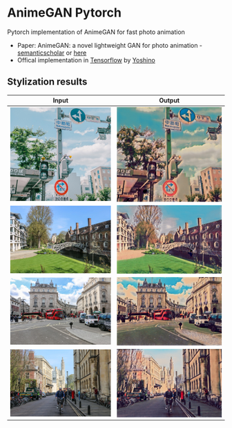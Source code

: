 # AnimeGAN Pytorch

Pytorch implementation of AnimeGAN for fast photo animation

* Paper: AnimeGAN: a novel lightweight GAN for photo animation - [semanticscholar](https://www.semanticscholar.org/paper/AnimeGAN%3A-A-Novel-Lightweight-GAN-for-Photo-Chen-Liu/10a9c5d183e7e7df51db8bfa366bc862262b37d7#citing-papers) or [here](https://github.com/TachibanaYoshino/AnimeGAN/blob/master/doc/Chen2020_Chapter_AnimeGAN.pdf)
* Offical implementation in [Tensorflow](https://github.com/TachibanaYoshino/AnimeGAN) by [Yoshino](https://github.com/TachibanaYoshino)

## Stylization results

| Input | Output |
|--|--|
|![c1](./example/result/1_36.jpg)|![g1](./example/result/1_36_anime.jpg)|
|![c1](./example/result/1_46.jpg)|![g1](./example/result/1_46_anime.jpg)| 
|![c1](./example/result/1_50.jpg)|![g1](./example/result/1_50_anime.jpg)| 
|![c1](./example/result/1_55.jpg)|![g1](./example/result/1_55_anime.jpg)| 

<!-- ### Objective:

- Learn to map photo domain **P** to animation domain **A**.
- **AnimeGAN** is Trained using unpaired data includes N photos and M animation images:
    + S(p) = {p(i) | i = 1, ..., N} ⊂ **P**
    + S(a) = {a(i) | i = 1, ..., M} ⊂ **A**
    + S(x) = {x(i) | i = 1, ..., M} ⊂ **X**, grayscale version of **A**
    + S(e) = {e(i) | i = 1, ..., N} ⊂ **E**, Obtained by removing the edges of **A**
    + S(y) = {y(i) | i = 1, ..., N} ⊂ **Y**, grayscale version of **E**

#### Loss functions

- Grayscale Gram matrix to make G(x) have the texture of anime images instread of color (transfer texture, not color)

Loss function

```
L(G, D) = W(adv)L(adv)(G, D) + W(con)L(con)(G, D) + W(gra)L(gra)(G, D) + W(col)L(col)(G,D)
```

1. Adversarial loss (LSGAN)

```
L(adv)(D) = 0.5 * (D(x_anime) - 1)^2 + 0.5 * (D(G(x_photo)))^2

L(adv)(G) = 0.5 (D(G(x_photo)) - 1)^2
```

2. Content loss

```
L(con)(G, D) = ||VGG(x_photo) - VGG(G(x_photo))||
```

3. Gram matrix loss

```
L(gra)(G, D) = ||gram(VGG(G(x_photo))) - Gram(VGG(x_anime_gray))||
```

4. Color recontruction loss

```
L(col)(G, D) = || Y(G(x_photo)) - Y(x_photo) || + Huber(|| U(G(x_photo)) - U(x_photo) ||)
    + Huber(|| V(G(x_photo)) - V(x_photo) ||)
``` -->
